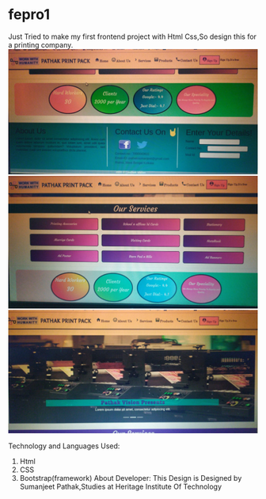 # fepro1
Just Tried to make my first frontend project with Html Css,So design this for a printing company.
![alt text](https://github.com/pathaksumanjeet23/fepro1/blob/master/WhatsApp%20Image%202020-05-24%20at%209.23.47%20PM%20(1).jpeg)
![alt text](https://github.com/pathaksumanjeet23/fepro1/blob/master/WhatsApp%20Image%202020-05-24%20at%209.23.47%20PM%20(2).jpeg)
![alt text](https://github.com/pathaksumanjeet23/fepro1/blob/master/WhatsApp%20Image%202020-05-24%20at%209.23.47%20PM.jpeg)


Technology and Languages Used:
1. Html 
2. CSS
3. Bootstrap(framework)
About Developer:
This Design is Designed by Sumanjeet Pathak,Studies at Heritage Institute Of Technology
